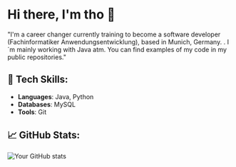 # Hi there, I'm tho 👋

"I'm a career changer currently training to become a software developer (Fachinformatiker Anwendungsentwicklung), based in Munich, Germany. . I´m mainly working with Java atm. You can find examples of my code in my public repositories."

## 🚀 Tech Skills:
- **Languages**: Java, Python
- **Databases**: MySQL
- **Tools**: Git
 ## 📈 GitHub Stats:
![Your GitHub stats](https://github-readme-stats.vercel.app/api?username=THOMunich&show_icons=true&theme=radical)
